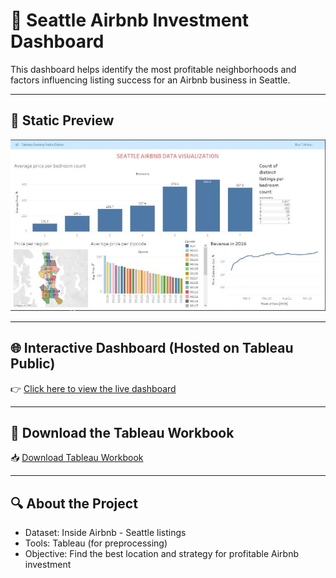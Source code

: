 # 🏡 Seattle Airbnb Investment Dashboard

This dashboard helps identify the most profitable neighborhoods and factors influencing listing success for an Airbnb business in Seattle.

---

## 📸 Static Preview

![Seattle Airbnb Dashboard](seattle%20airbnb%20dashboard.JPG)

---

## 🌐 Interactive Dashboard (Hosted on Tableau Public)

👉 [Click here to view the live dashboard]([https://public.tableau.com/views/Seattle%20airbnb%20dataviz/Dashboard1?:language=en-US&publish=yes&:sid=&:redirect=auth&:display_count=n&:origin=viz_share_link](https://public.tableau.com/app/profile/ishan.gupta7148/viz/Seattleairbnbdataviz/Dashboard1))

---

## 💾 Download the Tableau Workbook

📥 [Download Tableau Workbook](https://github.com/ISHOOO/Seattle_airbnb_investment_dashboard/releases/download/v1.0/Seattle.airbnb.dataviz.twb)

---

## 🔍 About the Project

- Dataset: Inside Airbnb - Seattle listings
- Tools: Tableau (for preprocessing)
- Objective: Find the best location and strategy for profitable Airbnb investment

